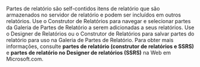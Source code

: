 Partes de relatório são self\-contidos itens de relatório que são armazenados no servidor de relatório e podem ser incluídos em outros relatórios. Use o Construtor de Relatórios para navegar e selecionar partes da Galeria de Partes de Relatório a serem adicionadas a seus relatórios. Use o Designer de Relatórios ou o Construtor de Relatórios para salvar partes do relatório para uso na Galeria de Partes de Relatório. Para obter mais informações, consulte **partes de relatório \(construtor de relatórios e SSRS\)**  e **partes de relatório no Designer de relatórios \(SSRS\)**  na Web em Microsoft.com.
